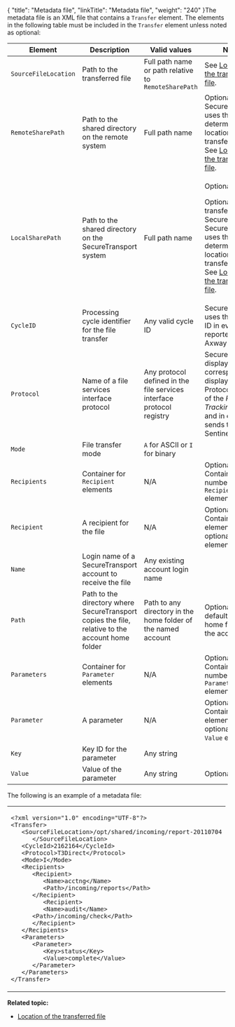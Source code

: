 {
    "title": "Metadata file",
    "linkTitle": "Metadata file",
    "weight": "240"
}The metadata file is an XML file that contains a `Transfer` element. The elements in the following table must be included in the `Transfer` element unless noted as optional:

<table cellspacing="0">
   <col/>
   <col/>
   <col/>
   <col/>
   <thead>
      <tr>
         <th>Element</th>
         <th>Description</th>
         <th>Valid values</th>
         <th>Notes</th>
      </tr>
   </thead>
   <tbody>
      <tr>
         <td><code>SourceFileLocation</code>
         </td>
         <td>Path to the transferred file         </td>
         <td>Full path name or path relative to <code>RemoteSharePath</code>         </td>
         <td>See <a href="../c_st_location_of_transferred_file">Location of the transferred file</a>.         </td>
      </tr>
      <tr>
         <td><code>RemoteSharePath</code>
         </td>
         <td>Path to the shared directory on the remote system         </td>
         <td>Full path name         </td>
         <td>Optional. <span>SecureTransport</span> uses this to determine the location of the transferred file. See <a href="../c_st_location_of_transferred_file">Location of the transferred file</a>.         </td>
      </tr>
      <tr>
         <td><code>LocalSharePath</code>
         </td>
         <td>Path to the shared directory on the <span>SecureTransport</span> system         </td>
         <td>Full path name         </td>
         <td>
            <p>Optional.</p>
            <p>Optional for transfers to <span>SecureTransport</span>. <span>SecureTransport</span> uses this to determine the location of the transferred file. See <a href="../c_st_location_of_transferred_file">Location of the transferred file</a>.</p>
         </td>
      </tr>
      <tr>
         <td><code>CycleID</code>
         </td>
         <td>Processing cycle identifier for the file transfer         </td>
         <td>Any valid cycle ID         </td>
         <td><span>SecureTransport</span> uses this cycle ID in events reported to <span>Axway</span> Sentinel.         </td>
      </tr>
      <tr>
         <td><code>Protocol</code>
         </td>
         <td>Name of a file services interface protocol         </td>
         <td>Any protocol defined in the file services interface protocol registry         </td>
         <td><span>SecureTransport</span> displays the corresponding display name in Protocol column of the <em>File Tracking</em> page and in events it sends to <span>Axway</span> Sentinel.         </td>
      </tr>
      <tr>
         <td><code>Mode</code>
         </td>
         <td>File transfer mode         </td>
         <td><code>A</code> for ASCII or <code>I</code> for binary         </td>
         <td>          </td>
      </tr>
      <tr>
         <td><code>Recipients</code>
         </td>
         <td>Container for <code>Recipient</code> elements         </td>
         <td>N/A         </td>
         <td>Optional. Contains any number of <code>Recipient</code> elements.         </td>
      </tr>
      <tr>
         <td><code>Recipient</code>
         </td>
         <td>A recipient for the file         </td>
         <td>N/A         </td>
         <td>Optional. Contains a <code>Name</code> element and, optionally, a <code>Path</code> element         </td>
      </tr>
      <tr>
         <td><code>Name</code>
         </td>
         <td>Login name of a <span>SecureTransport</span> account to receive the file         </td>
         <td>Any existing account login name         </td>
         <td>          </td>
      </tr>
      <tr>
         <td><code>Path</code>
         </td>
         <td>Path to the directory where <span>SecureTransport</span> copies the file, relative to the account home folder         </td>
         <td>Path to any directory in the home folder of the named account         </td>
         <td>Optional. The default is the home folder of the account.         </td>
      </tr>
      <tr>
         <td><code>Parameters</code>
         </td>
         <td>Container for <code>Parameter</code> elements         </td>
         <td>N/A         </td>
         <td>Optional. Contains any number of <code>Parameter</code> elements.         </td>
      </tr>
      <tr>
         <td><code>Parameter</code>
         </td>
         <td>A parameter         </td>
         <td>N/A         </td>
         <td>Optional. Contains a <code>Key</code> element and, optionally, a <code>Value</code> element.         </td>
      </tr>
      <tr>
         <td><code>Key</code>
         </td>
         <td>Key ID for the parameter         </td>
         <td>Any string         </td>
         <td>          </td>
      </tr>
      <tr>
         <td><code>Value</code>
         </td>
         <td>Value of the parameter         </td>
         <td>Any string         </td>
         <td>Optional.         </td>
      </tr>
   </tbody>
</table>

The following is an example of a metadata file:

<table cellspacing="0">
   <col/>
   <tbody>
      <tr>
         <td>
            <p><code>&lt;?xml version="1.0" encoding="UTF-8"?&gt;<br/>&lt;Transfer&gt;<br/>   &lt;SourceFileLocation&gt;/opt/shared/incoming/report-20110704<br/>      &lt;/SourceFileLocation&gt;<br/>   &lt;CycleId&gt;2162164&lt;/CycleId&gt;<br/>   &lt;Protocol&gt;T3Direct&lt;/Protocol&gt;<br/>   &lt;Mode&gt;I&lt;/Mode&gt;<br/>   &lt;Recipients&gt;<br/>      &lt;Recipient&gt;<br/>         &lt;Name&gt;acctng&lt;/Name&gt;<br/>         &lt;Path&gt;/incoming/reports&lt;/Path&gt;<br/>      &lt;/Recipient&gt; <br/>         &lt;Recipient&gt;<br/>         &lt;Name&gt;audit&lt;/Name&gt;<br/>      &lt;Path&gt;/incoming/check&lt;/Path&gt;<br/>      &lt;/Recipient&gt;<br/>   &lt;/Recipients&gt;<br/>   &lt;Parameters&gt;<br/>      &lt;Parameter&gt;<br/>         &lt;Key&gt;status&lt;/Key&gt;<br/>         &lt;Value&gt;complete&lt;/Value&gt;<br/>      &lt;/Parameter&gt;<br/>   &lt;/Parameters&gt;<br/>&lt;/Transfer&gt;</code>
</p>
         </td>
      </tr>
   </tbody>
</table>

**Related topic:**

-   [Location of the transferred file](../c_st_location_of_transferred_file)
